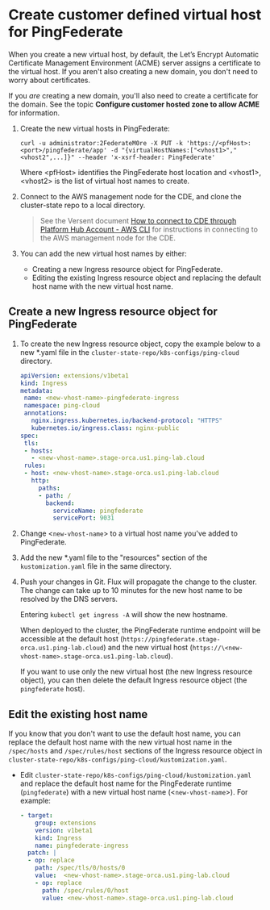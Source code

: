 # Create customer defined virtual host for PingFederate

When you create a new virtual host, by default, the Let’s Encrypt Automatic Certificate Management Environment (ACME) server assigns a certificate to the virtual host. If you aren't also creating a new domain, you don't need to worry about certificates.

If you *are* creating a new domain, you'll also need to create a certificate for the domain. See the topic **Configure customer hosted zone to allow ACME** for information. 

1. Create the new virtual hosts in PingFederate:

   ```curl
   curl -u administrator:2FederateM0re -X PUT -k 'https://<pfHost>:<port>/pingfederate/app' -d "{virtualHostNames:["<vhost1>","<vhost2",...]}" --header 'x-xsrf-header: PingFederate'
   ```

   Where \<pfHost> identifies the PingFederate host location and \<vhost1>, \<vhost2> is the list of virtual host names to create.

2. Connect to the AWS management node for the CDE, and clone the cluster-state repo to a local directory.

   > See the Versent document [How to connect to CDE through Platform Hub Account - AWS CLI](https://versent-ping.atlassian.net/wiki/spaces/PPSRE/pages/169836573/How+to+connect+to+CDE+through+Platform+Hub+Account+-+AWS+CLI) for instructions in connecting to the AWS management node for the CDE.

3. You can add the new virtual host names by either:

   * Creating a new Ingress resource object for PingFederate.
   * Editing the existing Ingress resource object and replacing the default host name with the new virtual host name.

## Create a new Ingress resource object for PingFederate

1. To create the new Ingress resource object, copy the example below to a new *.yaml file in the `cluster-state-repo/k8s-configs/ping-cloud` directory. 

     ```yaml
     apiVersion: extensions/v1beta1
     kind: Ingress
     metadata:
      name: <new-vhost-name>-pingfederate-ingress
      namespace: ping-cloud
      annotations:
        nginx.ingress.kubernetes.io/backend-protocol: "HTTPS"
        kubernetes.io/ingress.class: nginx-public
     spec:
      tls:
      - hosts:
        - <new-vhost-name>.stage-orca.us1.ping-lab.cloud
      rules:
      - host: <new-vhost-name>.stage-orca.us1.ping-lab.cloud
        http:
          paths:
          - path: /
            backend:
              serviceName: pingfederate
              servicePort: 9031
     ```

2. Change \<`new-vhost-name`> to a virtual host name you've added to PingFederate.

3. Add the new *.yaml file to the "resources" section of the `kustomization.yaml` file in the same directory.

4. Push your changes in Git. Flux will propagate the change to the cluster. The change can take up to 10 minutes for the new host name to be resolved by the DNS servers.

     Entering `kubectl get ingress -A` will show the new hostname.

     When deployed to the cluster, the PingFederate runtime endpoint will be accessible at the default host (`https://pingfederate.stage-orca.us1.ping-lab.cloud`) and the new virtual host (`https://\<new-vhost-name>.stage-orca.us1.ping-lab.cloud`). 

     If you want to use only the new virtual host (the new Ingress resource object), you can then delete the default Ingress resource object (the `pingfederate` host). 

## Edit the existing host name

If you know that you don't want to use the default host name, you can replace the default host name with the new virtual host name in the `/spec/hosts` and `/spec/rules/host` sections of the Ingress resource object in `cluster-state-repo/k8s-configs/ping-cloud/kustomization.yaml`. 

* Edit `cluster-state-repo/k8s-configs/ping-cloud/kustomization.yaml` and replace the default host name for the PingFederate runtime (`pingfederate`) with a new virtual host name (\<`new-vhost-name`>). For example:

   ```yaml
   - target:
       group: extensions
       version: v1beta1
       kind: Ingress
       name: pingfederate-ingress
     patch: |
     - op: replace
       path: /spec/tls/0/hosts/0
       value:  <new-vhost-name>.stage-orca.us1.ping-lab.cloud
       - op: replace
         path: /spec/rules/0/host
         value: <new-vhost-name>.stage-orca.us1.ping-lab.cloud
   ```
